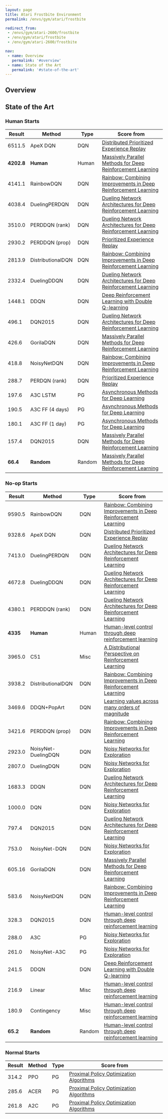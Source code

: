 ```yaml
---
layout: page
title: Atari Frostbite Environment
permalink: /envs/gym/atari/frostbite

redirect_from:
 - /envs/gym/atari-2600/frostbite
 - /env/gym/atari/frostbite
 - /env/gym/atari-2600/frostbite

nav:
 - name: Overview
   permalink: '#overview'
 - name: State of the Art
   permalink: '#state-of-the-art'
---
```



## Overview

## State of the Art

### Human Starts

| Result | Method | Type | Score from |
|--------|--------|------|------------|
| 6511.5 | ApeX DQN | DQN | [Distributed Prioritized Experience Replay](https://arxiv.org/abs/1803.00933) |
| **4202.8** | **Human** | Human | [Massively Parallel Methods for Deep Reinforcement Learning](https://arxiv.org/abs/1507.04296) |
| 4141.1 | RainbowDQN | DQN | [Rainbow: Combining Improvements in Deep Reinforcement Learning](https://arxiv.org/abs/1710.02298) |
| 4038.4 | DuelingPERDQN | DQN | [Dueling Network Architectures for Deep Reinforcement Learning](https://arxiv.org/abs/1511.06581) |
| 3510.0 | PERDDQN (rank) | DQN | [Dueling Network Architectures for Deep Reinforcement Learning](https://arxiv.org/abs/1511.06581) |
| 2930.2 | PERDDQN (prop) | DQN | [Prioritized Experience Replay](https://arxiv.org/abs/1511.05952) |
| 2813.9 | DistributionalDQN | DQN | [Rainbow: Combining Improvements in Deep Reinforcement Learning](https://arxiv.org/abs/1710.02298) |
| 2332.4 | DuelingDDQN | DQN | [Dueling Network Architectures for Deep Reinforcement Learning](https://arxiv.org/abs/1511.06581) |
| 1448.1 | DDQN | DQN | [Deep Reinforcement Learning with Double Q-learning](https://arxiv.org/abs/1509.06461) |
| 496.1 | DQN2015 | DQN | [Dueling Network Architectures for Deep Reinforcement Learning](https://arxiv.org/abs/1511.06581) |
| 426.6 | GorilaDQN | DQN | [Massively Parallel Methods for Deep Reinforcement Learning](https://arxiv.org/abs/1507.04296) |
| 418.8 | NoisyNetDQN | DQN | [Rainbow: Combining Improvements in Deep Reinforcement Learning](https://arxiv.org/abs/1710.02298) |
| 288.7 | PERDQN (rank) | DQN | [Prioritized Experience Replay](https://arxiv.org/abs/1511.05952) |
| 197.6 | A3C LSTM | PG | [Asynchronous Methods for Deep Learning](https://arxiv.org/abs/1602.01783) |
| 190.5 | A3C FF (4 days) | PG | [Asynchronous Methods for Deep Learning](https://arxiv.org/abs/1602.01783) |
| 180.1 | A3C FF (1 day) | PG | [Asynchronous Methods for Deep Learning](https://arxiv.org/abs/1602.01783) |
| 157.4 | DQN2015 | DQN | [Massively Parallel Methods for Deep Reinforcement Learning](https://arxiv.org/abs/1507.04296) |
| **66.4** | **Random** | Random | [Massively Parallel Methods for Deep Reinforcement Learning](https://arxiv.org/abs/1507.04296) |

### No-op Starts

| Result | Method | Type | Score from |
|--------|--------|------|------------|
| 9590.5 | RainbowDQN | DQN | [Rainbow: Combining Improvements in Deep Reinforcement Learning](https://arxiv.org/abs/1710.02298) |
| 9328.6 | ApeX DQN | DQN | [Distributed Prioritized Experience Replay](https://arxiv.org/abs/1803.00933) |
| 7413.0 | DuelingPERDQN | DQN | [Dueling Network Architectures for Deep Reinforcement Learning](https://arxiv.org/abs/1511.06581) |
| 4672.8 | DuelingDDQN | DQN | [Dueling Network Architectures for Deep Reinforcement Learning](https://arxiv.org/abs/1511.06581) |
| 4380.1 | PERDDQN (rank) | DQN | [Dueling Network Architectures for Deep Reinforcement Learning](https://arxiv.org/abs/1511.06581) |
| **4335** | **Human** | Human | [Human-level control through deep reinforcement learning](https://storage.googleapis.com/deepmind-media/dqn/DQNNaturePaper.pdf) |
| 3965.0 | C51 | Misc | [A Distributional Perspective on Reinforcement Learning](https://arxiv.org/abs/1707.06887) |
| 3938.2 | DistributionalDQN | DQN | [Rainbow: Combining Improvements in Deep Reinforcement Learning](https://arxiv.org/abs/1710.02298) |
| 3469.6 | DDQN+PopArt | DQN | [Learning values across many orders of magnitude](https://arxiv.org/abs/1602.07714) |
| 3421.6 | PERDDQN (prop) | DQN | [Rainbow: Combining Improvements in Deep Reinforcement Learning](https://arxiv.org/abs/1710.02298) |
| 2923.0 | NoisyNet-DuelingDQN | DQN | [Noisy Networks for Exploration](https://arxiv.org/abs/1706.10295) |
| 2807.0 | DuelingDQN | DQN | [Noisy Networks for Exploration](https://arxiv.org/abs/1706.10295) |
| 1683.3 | DDQN | DQN | [Dueling Network Architectures for Deep Reinforcement Learning](https://arxiv.org/abs/1511.06581) |
| 1000.0 | DQN | DQN | [Noisy Networks for Exploration](https://arxiv.org/abs/1706.10295) |
| 797.4 | DQN2015 | DQN | [Dueling Network Architectures for Deep Reinforcement Learning](https://arxiv.org/abs/1511.06581) |
| 753.0 | NoisyNet-DQN | DQN | [Noisy Networks for Exploration](https://arxiv.org/abs/1706.10295) |
| 605.16 | GorilaDQN | DQN | [Massively Parallel Methods for Deep Reinforcement Learning](https://arxiv.org/abs/1507.04296) |
| 583.6 | NoisyNetDQN | DQN | [Rainbow: Combining Improvements in Deep Reinforcement Learning](https://arxiv.org/abs/1710.02298) |
| 328.3 | DQN2015 | DQN | [Human-level control through deep reinforcement learning](https://storage.googleapis.com/deepmind-media/dqn/DQNNaturePaper.pdf) |
| 288.0 | A3C | PG | [Noisy Networks for Exploration](https://arxiv.org/abs/1706.10295) |
| 261.0 | NoisyNet-A3C | PG | [Noisy Networks for Exploration](https://arxiv.org/abs/1706.10295) |
| 241.5 | DDQN | DQN | [Deep Reinforcement Learning with Double Q-learning](https://arxiv.org/abs/1509.06461) |
| 216.9 | Linear | Misc | [Human-level control through deep reinforcement learning](https://storage.googleapis.com/deepmind-media/dqn/DQNNaturePaper.pdf) |
| 180.9 | Contingency | Misc | [Human-level control through deep reinforcement learning](https://storage.googleapis.com/deepmind-media/dqn/DQNNaturePaper.pdf) |
| **65.2** | **Random** | Random | [Human-level control through deep reinforcement learning](https://storage.googleapis.com/deepmind-media/dqn/DQNNaturePaper.pdf) |

### Normal Starts

| Result | Method | Type | Score from |
|--------|--------|------|------------|
| 314.2 | PPO | PG | [Proximal Policy Optimization Algorithms](https://arxiv.org/abs/1707.06347) |
| 285.6 | ACER | PG | [Proximal Policy Optimization Algorithms](https://arxiv.org/abs/1707.06347) |
| 261.8 | A2C | PG | [Proximal Policy Optimization Algorithms](https://arxiv.org/abs/1707.06347) |

